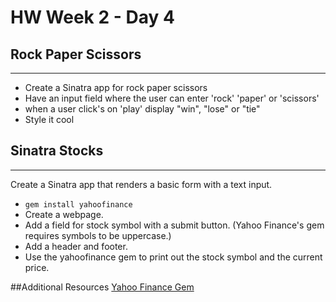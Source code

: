 # HW Week 2 - Day 4

## Rock Paper Scissors
---
* Create a Sinatra app for rock paper scissors
* Have an input field where the user can enter 'rock' 'paper' or 'scissors'
* when a user click's on 'play' display "win", "lose" or "tie"
* Style it cool

## Sinatra Stocks
---
Create a Sinatra app that renders a basic form with a text input.
*  `gem install yahoofinance`
* Create a webpage.
* Add a field for stock symbol with a submit button. (Yahoo Finance's gem requires symbols to be uppercase.)
* Add a header and footer.
* Use the yahoofinance gem to print out the stock symbol and the current price.


##Additional Resources
[Yahoo Finance Gem](http://www.transparentech.com/opensource/yahoofinance)

